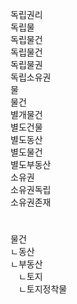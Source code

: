 독립권리  
독립물  
독립물건  
독립물건  
독립물권  
독립소유권  
물  
물건  
별개물건  
별도건물  
별도동산  
별도물건  
별도부동산  
소유권  
소유권독립  
소유권존재  

  



#  
물건  
ㄴ동산  
ㄴ부동산  
ㅤㄴ토지  
ㅤㄴ토지정착물  


